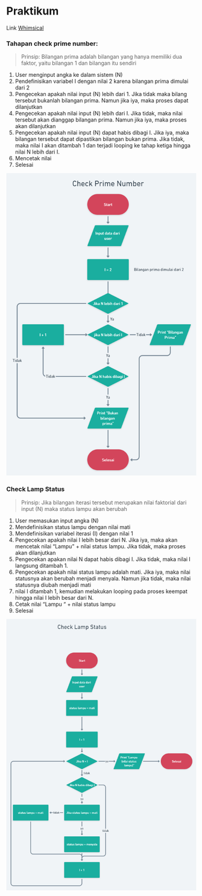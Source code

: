 # Praktikum

Link [Whimsical](https://whimsical.com/algoritma-rafli-GD4Mx5ZsrJbv39TRb67pTJ)

### Tahapan check prime number:

> Prinsip: Bilangan prima adalah bilangan yang hanya memiliki dua faktor, yaitu bilangan 1 dan bilangan itu sendiri

1. User menginput angka ke dalam sistem (N)
2. Pendefinisikan variabel I dengan nilai 2 karena bilangan prima dimulai dari 2
3. Pengecekan apakah nilai input (N) lebih dari 1. Jika tidak maka bilang tersebut bukanlah bilangan prima. Namun jika iya, maka proses dapat dilanjutkan
4. Pengecekan apakah nilai input (N) lebih dari I. Jika tidak, maka nilai tersebut akan dianggap bilangan prima. Namun jika iya, maka proses akan dilanjutkan
5. Pengecekan apakah nilai input (N) dapat habis dibagi I. Jika iya, maka bilangan tersebut dapat dipastikan bilangan bukan prima. Jika tidak, maka nilai I akan ditambah 1 dan terjadi looping ke tahap ketiga hingga nilai N lebih dari I.
6. Mencetak nilai
7. Selesai

![image](../screenshots/check-primeNumber.png)

### Check Lamp Status

> Prinsip: Jika bilangan iterasi tersebut merupakan nilai faktorial dari input (N) maka status lampu akan berubah

1. User memasukan input angka (N)
2. Mendefinisikan status lampu dengan nilai mati
3. Mendefinisikan variabel iterasi (I) dengan nilai 1
4. Pengecekan apakah nilai I lebih besar dari N. Jika iya, maka akan mencetak nilai “Lampu” + nilai status lampu. Jika tidak, maka proses akan dilanjutkan
5. Pengecekan apakan nilai N dapat habis dibagi I. Jika tidak, maka nilai I langsung ditambah 1.
6. Pengecekan apakah nilai status lampu adalah mati. Jika iya, maka nilai statusnya akan berubah menjadi menyala. Namun jika tidak, maka nilai statusnya diubah menjadi mati
7. nilai I ditambah 1, kemudian melakukan looping pada proses keempat hingga nilai I lebih besar dari N.
8. Cetak nilai “Lampu “ + nilai status lampu
9. Selesai

![image](../screenshots/check-lamp-status.png)

